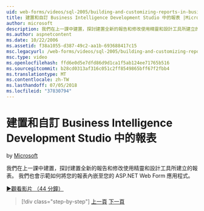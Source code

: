 ```yaml
---
uid: web-forms/videos/sql-2005/building-and-customizing-reports-in-business-intelligence-development-studio
title: 建置和自訂 Business Intelligence Development Studio 中的報表 |Microsoft Docs
author: microsoft
description: 我們在上一課中建置，探討建置全新的報告和修改使用精靈和設計工具所建立的報表。 我們...
ms.author: aspnetcontent
ms.date: 10/22/2006
ms.assetid: f38a1055-d387-49c2-aa1b-693688417c15
msc.legacyurl: /web-forms/videos/sql-2005/building-and-customizing-reports-in-business-intelligence-development-studio
msc.type: video
ms.openlocfilehash: ffd6e0d5e7dfd86d9d1ca1f5ab124ee71765b516
ms.sourcegitcommit: b28cd0313af316c051c2ff8549865bff67f2fbb4
ms.translationtype: MT
ms.contentlocale: zh-TW
ms.lasthandoff: 07/05/2018
ms.locfileid: "37830794"
---
```

<a name="building-and-customizing-reports-in-business-intelligence-development-studio"></a>建置和自訂 Business Intelligence Development Studio 中的報表
====================
by [Microsoft](https://github.com/microsoft)

我們在上一課中建置，探討建置全新的報告和修改使用精靈和設計工具所建立的報表。 我們也會示範如何將您的報表內嵌至您的 ASP.NET Web Form 應用程式。

[&#9654;觀看影片 （44 分鐘）](https://channel9.msdn.com/Blogs/ASP-NET-Site-Videos/building-and-customizing-reports-in-business-intelligence-development-studio)

> [!div class="step-by-step"]
> [上一頁](getting-started-with-reporting-services.md)
> [下一頁](creating-and-using-stored-procedures.md)
